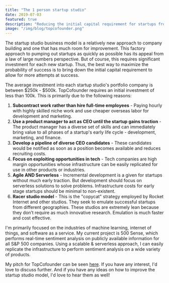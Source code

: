 ```yaml
---
title: "The 1 person startup studio"
date: 2019-07-03
featured: true
description: "Reducing the initial capital requirement for startups from $250k-$500k to under $100k"
image: "/img/blog/topcofounder.png"
---
```


The startup studio business model is a relatively new approach to company building and one that has much room for improvement. This factory approach to pumping out startups as quickly as possible has its appeal from a law of large numbers perspective. But of course, this requires significant investment for each new startup. Thus, the best way to maximize the probability of success is to bring down the initial capital requirement to allow for more attempts at success. 

The average investment into each startup studio's portfolio company is between $250k - $500k. TopCofounder requires an initial investment of less than 100k. This is primarily due to the following reasons:

1. <b>Subcontract work rather than hire full-time employees</b> - Paying hourly with highly skilled niche work and use cheaper overseas labor for development and marketing.
2. <b>Use a product manager to act as CEO until the startup gains traction</b> - The product manager has a diverse set of skills and can immediately bring value to all phases of a startup's early life cycle - development, marketing, and finance.
3. <b>Develop a pipeline of diverse CEO candidates</b> - These candidates would be notified as soon as a position becomes available and reduces recruiting costs.
4. <b>Focus on exploiting opportunities in tech</b> - Tech companies are high margin opportunities whose infrastructure can be easily replicated for use in other products or industries.
5. <b>Agile AND Serverless</b> - Incremental development is a given for startups without much early traction. But development should focus on serverless solutions to solve problems. Infrastructure costs for early stage startups should be minimal to non-existent.
6. <b>Racer studio model</b> - This is the "copycat" strategy employed by Rocket Internet and other studios. They seek to emulate successful startups from different geographies. These studios are extremely lean because they don’t require as much innovative research. Emulation is much faster and cost effective.

I'm primarily focused on the industries of machine learning, internet of things, and software as a service. My current project is 500 Sense, which performs real-time sentiment analysis on publicly available information for all S&P 500 companies. Using a scalable & serverless approach, I can easily replicate the infrastructure to perform sentiment analysis on a wide variety of products.

My pitch for TopCofounder can be seen <a href="http://pitch.topcofounder.com">here</a>. If you have any interest, I'd love to discuss further. And if you have any ideas on how to improve the startup studio model, I'd love to hear them as well!